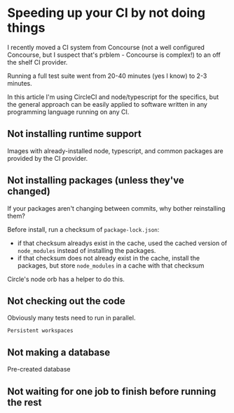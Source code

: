 # Speeding up your CI by not doing things

I recently moved a CI system from Concourse (not a well configured Concourse, but I suspect that's prblem - Concourse is complex!) to an off the shelf CI provider.

Running a full test suite went from 20-40 minutes (yes I know) to 2-3 minutes.

In this article I'm using CircleCI and node/typescript for the specifics, but the general approach can be easily applied to software written in any programming language running on any CI.

## Not installing runtime support

Images with already-installed node, typescript, and common packages are provided by the CI provider.

## Not installing packages (unless they've changed)

If your packages aren't changing between commits, why bother reinstalling them?

Before install, run a checksum of `package-lock.json`:

- if that checksum alreadys exist in the cache, used the cached version of `node_modules` instead of installing the packages.
- if that checksum does not already exist in the cache, install the packages, but store `node_modules` in a cache with that checksum

Circle's node orb has a helper to do this.

## Not checking out the code

Obviously many tests need to run in parallel.

`Persistent workspaces`

## Not making a database

Pre-created database

## Not waiting for one job to finish before running the rest
